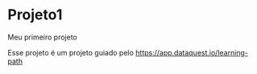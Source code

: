 # Projeto1
 Meu primeiro projeto
 
 Esse projeto é um projeto guiado pelo https://app.dataquest.io/learning-path

